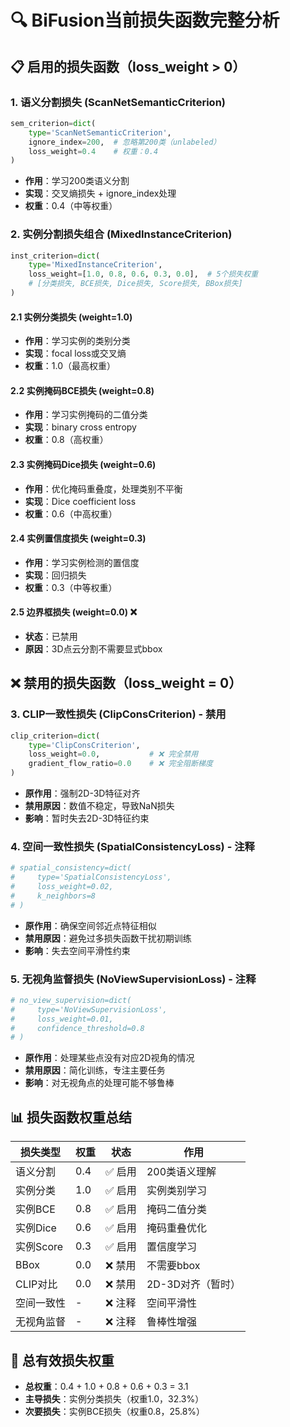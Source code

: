 # 🔍 BiFusion当前损失函数完整分析

## 📋 启用的损失函数（loss_weight > 0）

### 1. 语义分割损失 (ScanNetSemanticCriterion)
```python
sem_criterion=dict(
    type='ScanNetSemanticCriterion',
    ignore_index=200,  # 忽略第200类（unlabeled）
    loss_weight=0.4    # 权重：0.4
)
```
- **作用**：学习200类语义分割
- **实现**：交叉熵损失 + ignore_index处理
- **权重**：0.4（中等权重）

### 2. 实例分割损失组合 (MixedInstanceCriterion)
```python
inst_criterion=dict(
    type='MixedInstanceCriterion',
    loss_weight=[1.0, 0.8, 0.6, 0.3, 0.0],  # 5个损失权重
    # [分类损失, BCE损失, Dice损失, Score损失, BBox损失]
)
```

#### 2.1 实例分类损失 (weight=1.0)
- **作用**：学习实例的类别分类
- **实现**：focal loss或交叉熵
- **权重**：1.0（最高权重）

#### 2.2 实例掩码BCE损失 (weight=0.8)
- **作用**：学习实例掩码的二值分类
- **实现**：binary cross entropy
- **权重**：0.8（高权重）

#### 2.3 实例掩码Dice损失 (weight=0.6)
- **作用**：优化掩码重叠度，处理类别不平衡
- **实现**：Dice coefficient loss
- **权重**：0.6（中高权重）

#### 2.4 实例置信度损失 (weight=0.3)
- **作用**：学习实例检测的置信度
- **实现**：回归损失
- **权重**：0.3（中等权重）

#### 2.5 边界框损失 (weight=0.0) ❌
- **状态**：已禁用
- **原因**：3D点云分割不需要显式bbox

## ❌ 禁用的损失函数（loss_weight = 0）

### 3. CLIP一致性损失 (ClipConsCriterion) - 禁用
```python
clip_criterion=dict(
    type='ClipConsCriterion',
    loss_weight=0.0,           # ❌ 完全禁用
    gradient_flow_ratio=0.0    # ❌ 完全阻断梯度
)
```
- **原作用**：强制2D-3D特征对齐
- **禁用原因**：数值不稳定，导致NaN损失
- **影响**：暂时失去2D-3D特征约束

### 4. 空间一致性损失 (SpatialConsistencyLoss) - 注释
```python
# spatial_consistency=dict(
#     type='SpatialConsistencyLoss',
#     loss_weight=0.02,
#     k_neighbors=8
# )
```
- **原作用**：确保空间邻近点特征相似
- **禁用原因**：避免过多损失函数干扰初期训练
- **影响**：失去空间平滑性约束

### 5. 无视角监督损失 (NoViewSupervisionLoss) - 注释
```python
# no_view_supervision=dict(
#     type='NoViewSupervisionLoss', 
#     loss_weight=0.01,
#     confidence_threshold=0.8
# )
```
- **原作用**：处理某些点没有对应2D视角的情况
- **禁用原因**：简化训练，专注主要任务
- **影响**：对无视角点的处理可能不够鲁棒

## 📊 损失函数权重总结

| 损失类型 | 权重 | 状态 | 作用 |
|---------|------|------|------|
| 语义分割 | 0.4 | ✅ 启用 | 200类语义理解 |
| 实例分类 | 1.0 | ✅ 启用 | 实例类别学习 |
| 实例BCE | 0.8 | ✅ 启用 | 掩码二值分类 |
| 实例Dice | 0.6 | ✅ 启用 | 掩码重叠优化 |
| 实例Score | 0.3 | ✅ 启用 | 置信度学习 |
| BBox | 0.0 | ❌ 禁用 | 不需要bbox |
| CLIP对比 | 0.0 | ❌ 禁用 | 2D-3D对齐（暂时） |
| 空间一致性 | - | ❌ 注释 | 空间平滑性 |
| 无视角监督 | - | ❌ 注释 | 鲁棒性增强 |

## 🎯 总有效损失权重
- **总权重**：0.4 + 1.0 + 0.8 + 0.6 + 0.3 = 3.1
- **主导损失**：实例分类损失（权重1.0，32.3%）
- **次要损失**：实例BCE损失（权重0.8，25.8%）
